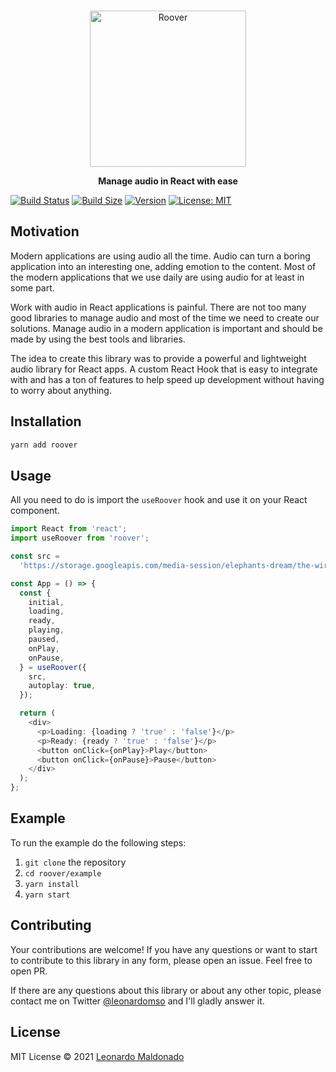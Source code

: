 <br>
<p align="center">
<a href="https://github.com/leonardomso/roover">
<img src="https://i.imgur.com/sHCo4D0.png" alt="Roover" height="250" width="250"/>
</a>
</p>

<p align="center">
<b>Manage audio in React with ease</b>
</p>

[![Build Status](https://img.shields.io/github/workflow/status/leonardomso/roover/CI?style=flat&colorA=000000&colorB=000000)](https://github.com/leonardomso/roover/actions?query=workflow%3ALint)
[![Build Size](https://img.shields.io/bundlephobia/min/roover?label=bundle%20size&style=flat&colorA=000000&colorB=000000)](https://bundlephobia.com/result?p=roover)
[![Version](https://img.shields.io/npm/v/roover?style=flat&colorA=000000&colorB=000000)](https://www.npmjs.com/package/roover)
[![License: MIT](https://img.shields.io/badge/License-MIT-yellow.svg?style=flat&colorA=000000&colorB=000000)](https://opensource.org/licenses/MIT)

## Motivation

Modern applications are using audio all the time. Audio can turn a boring application into an interesting one, adding emotion to the content. Most of the modern applications that we use daily are using audio for at least in some part.

Work with audio in React applications is painful. There are not too many good libraries to manage audio and most of the time we need to create our solutions. Manage audio in a modern application is important and should be made by using the best tools and libraries.

The idea to create this library was to provide a powerful and lightweight audio library for React apps. A custom React Hook that is easy to integrate with and has a ton of features to help speed up development without having to worry about anything.

## Installation

```bash
yarn add roover
```

## Usage

All you need to do is import the `useRoover` hook and use it on your React component.

```typescript
import React from 'react';
import useRoover from 'roover';

const src =
  'https://storage.googleapis.com/media-session/elephants-dream/the-wires.mp3';

const App = () => {
  const {
    initial,
    loading,
    ready,
    playing,
    paused,
    onPlay,
    onPause,
  } = useRoover({
    src,
    autoplay: true,
  });

  return (
    <div>
      <p>Loading: {loading ? 'true' : 'false'}</p>
      <p>Ready: {ready ? 'true' : 'false'}</p>
      <button onClick={onPlay}>Play</button>
      <button onClick={onPause}>Pause</button>
    </div>
  );
};
```

## Example

To run the example do the following steps:

1. `git clone` the repository
2. `cd roover/example`
3. `yarn install`
4. `yarn start`

## Contributing

Your contributions are welcome! If you have any questions or want to start to contribute to this library in any form, please open an issue. Feel free to open PR.

If there are any questions about this library or about any other topic, please contact me on Twitter [@leonardomso](https://twitter.com/leonardomso) and I'll gladly answer it.

## License

MIT License © 2021 [Leonardo Maldonado](https://github.com/leonardomso)

